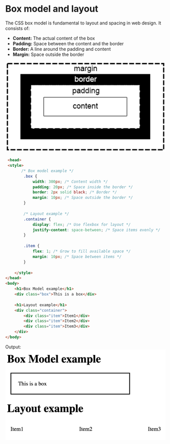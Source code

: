 # Box model and layout
The CSS box model is fundamental to layout and spacing in web design. It consists of:

* **Content:** The actual content of the box
* **Padding:** Space between the content and the border
* **Border:** A line around the padding and content
* **Margin:** Space outside the border

![](../Images/box.webp)

```html
 <head>
 <style>
       /* Box model example */
        .box {
            width: 300px; /* Content width */
            padding: 20px; /* Space inside the border */
            border: 2px solid black; /* Border */
            margin: 10px; /* Space outside the border */    
        }

        /* Layout example */
        .container {
            display: flex; /* Use flexbox for layout */
            justify-content: space-between; /* Space items evenly */
        }

        .item {
            flex: 1; /* Grow to fill available space */
            margin: 10px; /* Space between items */
        }

    </style>
</head>
<body>
    <h1>Box Model example</h1>
    <div class="box">This is a box</div>

    <h1>Layout example</h1>
    <div class="container">
        <div class="item">Item1</div>
        <div class="item">Item2</div>
        <div class="item">Item3</div>
    </div>
</body>
```

Output:
![](../Images/box2.webp)
